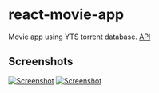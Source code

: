 # react-movie-app

Movie app using YTS torrent database. [API][yts]

## Screenshots
[![Screenshot](screenshot/options-shot.gif)](https://github.com/junlee91/react-movie-app/blob/master/images/options-shot.gif)
[![Screenshot](screenshot/scroll-shot.gif)](https://github.com/junlee91/react-movie-app/blob/master/images/scroll-shot.gif)



[yts]: https://yts.am/api#list_movies

